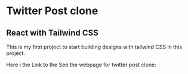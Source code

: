 # Twitter Post clone

## React with Tailwind CSS

This is my first project to start building designs with tailwind CSS in this project.  

Here i the Link to the See the webpage for twitter post clone:
 